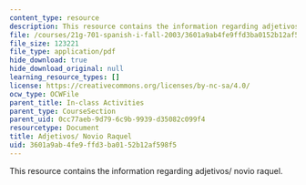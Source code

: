 ```yaml
---
content_type: resource
description: This resource contains the information regarding adjetivos/ novio raquel.
file: /courses/21g-701-spanish-i-fall-2003/3601a9ab4fe9ffd3ba0152b12af598f5_MIT21G_701F03_10adjet.pdf
file_size: 123221
file_type: application/pdf
hide_download: true
hide_download_original: null
learning_resource_types: []
license: https://creativecommons.org/licenses/by-nc-sa/4.0/
ocw_type: OCWFile
parent_title: In-class Activities
parent_type: CourseSection
parent_uid: 0cc77aeb-9d79-6c9b-9939-d35082c099f4
resourcetype: Document
title: Adjetivos/ Novio Raquel
uid: 3601a9ab-4fe9-ffd3-ba01-52b12af598f5
---
```

This resource contains the information regarding adjetivos/ novio raquel.